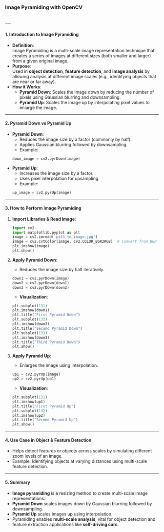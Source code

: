 ### **Image Pyramiding with OpenCV**
<br>
---

#### **1. Introduction to Image Pyramiding**
   - **Definition**:  
     Image Pyramiding is a multi-scale image representation technique that creates a series of images at different sizes (both smaller and larger) from a given original image.
   - **Purpose**:  
     Used in **object detection**, **feature detection**, and **image analysis** by allowing analysis at different image scales (e.g., identifying objects that are near or far away).
   - **How it Works**:
     - **Pyramid Down**: Scales the image down by reducing the number of pixels using Gaussian blurring and downsampling.
     - **Pyramid Up**: Scales the image up by interpolating pixel values to enlarge the image.

---

#### **2. Pyramid Down vs Pyramid Up**
   - **Pyramid Down**:
     - Reduces the image size by a factor (commonly by half).
     - Applies Gaussian blurring followed by downsampling.
     - Example:
     ```python
     down_image = cv2.pyrDown(image)
     ```
   - **Pyramid Up**:
     - Increases the image size by a factor.
     - Uses pixel interpolation for upsampling.
     - Example:
     ```python
     up_image = cv2.pyrUp(image)
     ```

---

#### **3. How to Perform Image Pyramiding**

1. **Import Libraries & Read Image**:
   ```python
   import cv2
   import matplotlib.pyplot as plt
   image = cv2.imread('path_to_image.jpg')
   image = cv2.cvtColor(image, cv2.COLOR_BGR2RGB)  # Convert from BGR to RGB for plotting
   plt.imshow(image)
   plt.show()
   ```

2. **Apply Pyramid Down**:
   - Reduces the image size by half iteratively.
   ```python
   down1 = cv2.pyrDown(image)
   down2 = cv2.pyrDown(down1)
   down3 = cv2.pyrDown(down2)
   ```
   - **Visualization**:
   ```python
   plt.subplot(131)
   plt.imshow(down1)
   plt.title("First Pyramid Down")
   plt.subplot(132)
   plt.imshow(down2)
   plt.title("Second Pyramid Down")
   plt.subplot(133)
   plt.imshow(down3)
   plt.title("Third Pyramid Down")
   plt.show()
   ```

3. **Apply Pyramid Up**:
   - Enlarges the image using interpolation.
   ```python
   up1 = cv2.pyrUp(image)
   up2 = cv2.pyrUp(up1)
   ```
   - **Visualization**:
   ```python
   plt.subplot(131)
   plt.imshow(up1)
   plt.title("First Pyramid Up")
   plt.subplot(132)
   plt.imshow(up2)
   plt.title("Second Pyramid Up")
   plt.show()
   ```

---

#### **4. Use Case in Object & Feature Detection**
   - Helps detect features or objects across scales by simulating different zoom levels of an image.
   - Example: Identifying objects at varying distances using multi-scale feature detection.

---

#### **5. Summary**
   - **Image pyramiding** is a resizing method to create multi-scale image representations.
   - **Pyramid Down** scales images down by Gaussian blurring followed by downsampling.
   - **Pyramid Up** scales images up using interpolation.
   - Pyramiding enables **multi-scale analysis**, vital for object detection and feature extraction applications like **self-driving cars**.

